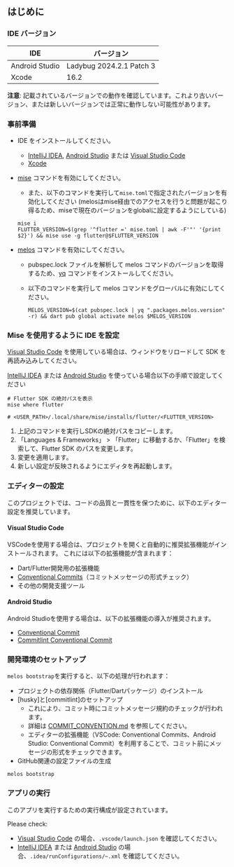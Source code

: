 ## はじめに

### IDE バージョン

| IDE            | バージョン               |
| -------------- | ------------------------ |
| Android Studio | Ladybug 2024.2.1 Patch 3 |
| Xcode          | 16.2                     |

**注意**: 記載されているバージョンでの動作を確認しています。これより古いバージョン、または新しいバージョンでは正常に動作しない可能性があります。

### 事前準備

- IDE をインストールしてください。
  - [IntelliJ IDEA], [Android Studio] または [Visual Studio Code]
  - [Xcode]

- [mise] コマンドを有効にしてください。

  - また、以下のコマンドを実行して`mise.toml`で指定されたバージョンを有効化してください
    (melosはmise経由でのアクセスを行うと問題が起こり得るため、miseで現在のバージョンをglobalに設定するようにしている)

  ```shell
  mise i
  FLUTTER_VERSION=$(grep '^flutter =' mise.toml | awk -F'"' '{print $2}') && mise use -g flutter@$FLUTTER_VERSION
  ```

- [melos] コマンドを有効にしてください。
  - pubspec.lock ファイルを解析して melos コマンドのバージョンを取得するため、[yq] コマンドをインストールしてください。
  - 以下のコマンドを実行して melos コマンドをグローバルに有効にしてください。

    ```shell
    MELOS_VERSION=$(cat pubspec.lock | yq ".packages.melos.version" -r) && dart pub global activate melos $MELOS_VERSION
    ```

### Mise を使用するように IDE を設定

[Visual Studio Code] を使用している場合は、ウィンドウをリロードして SDK を再読み込みしてください。

[IntelliJ IDEA] または [Android Studio] を使っている場合以下の手順で設定してください

```shell
# Flutter SDK の絶対パスを表示
mise where flutter

# <USER_PATH>/.local/share/mise/installs/flutter/<FLUTTER_VERSION>
```

1. 上記のコマンドを実行しSDKの絶対パスをコピーします。
2. 「Languages & Frameworks」 > 「Flutter」に移動するか、「Flutter」を検索して、Flutter SDK のパスを変更します。
3. 変更を適用します。
4. 新しい設定が反映されるようにエディタを再起動します。

### エディターの設定

このプロジェクトでは、コードの品質と一貫性を保つために、以下のエディター設定を推奨しています。

#### Visual Studio Code

VSCodeを使用する場合は、プロジェクトを開くと自動的に推奨拡張機能がインストールされます。
これには以下の拡張機能が含まれます：

- Dart/Flutter開発用の拡張機能
- [Conventional Commits](https://marketplace.visualstudio.com/items?itemName=vivaxy.vscode-conventional-commits)（コミットメッセージの形式チェック）
- その他の開発支援ツール

#### Android Studio

Android Studioを使用する場合は、以下の拡張機能の導入が推奨されます。

- [Conventional Commit](https://plugins.jetbrains.com/plugin/13389-conventional-commit)
- [Commitlint Conventional Commit](https://plugins.jetbrains.com/plugin/14046-commitlint-conventional-commit)

### 開発環境のセットアップ

`melos bootstrap`を実行すると、以下の処理が行われます：

- プロジェクトの依存関係（Flutter/Dartパッケージ）のインストール
- [husky]と[commitlint]のセットアップ
  - これにより、コミット時にコミットメッセージ規約のチェックが行われます。
  - 詳細は [COMMIT_CONVENTION.md] を参照してください。
  - エディターの拡張機能（VSCode: Conventional Commits、Android Studio: Conventional Commit）を利用することで、コミット前にメッセージの形式をチェックできます。
- GitHub関連の設定ファイルの生成

```shell
melos bootstrap
```

### アプリの実行

このアプリを実行するための実行構成が設定されています。

Please check:

- [Visual Studio Code] の場合、`.vscode/launch.json` を確認してください。
- [IntelliJ IDEA] または [Android Studio] の場合、`.idea/runConfigurations/~.xml` を確認してください。

<!-- Links -->

[IntelliJ IDEA]: https://www.jetbrains.com/idea/
[Android Studio]: https://developer.android.com/studio
[Visual Studio Code]: https://code.visualstudio.com/
[Xcode]: https://developer.apple.com/xcode/
[mise]: https://mise.jdx.dev/
[melos]: https://melos.invertase.dev/
[yq]: https://github.com/mikefarah/yq
[COMMIT_CONVENTION.md]: /docs/COMMIT_CONVENTION.md
